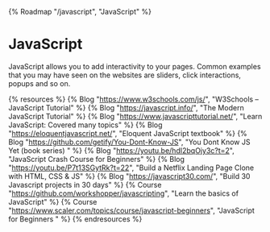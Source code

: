 {% Roadmap "/javascript", "JavaScript" %}

# JavaScript

JavaScript allows you to add interactivity to your pages. Common examples that you may have seen on the websites are sliders, click interactions, popups and so on.

{% resources %}
  {% Blog "https://www.w3schools.com/js/", "W3Schools – JavaScript Tutorial" %}
  {% Blog "https://javascript.info/", "The Modern JavaScript Tutorial" %}
  {% Blog "https://www.javascripttutorial.net/", "Learn JavaScript: Covered many topics" %}
  {% Blog "https://eloquentjavascript.net/", "Eloquent JavaScript textbook" %}
  {% Blog "https://github.com/getify/You-Dont-Know-JS", "You Dont Know JS Yet (book series) " %}
  {% Blog "https://youtu.be/hdI2bqOjy3c?t=2", "JavaScript Crash Course for Beginners" %}
  {% Blog "https://youtu.be/P7t13SGytRk?t=22", "Build a Netflix Landing Page Clone with HTML, CSS & JS" %}
  {% Blog "https://javascript30.com/", "Build 30 Javascript projects in 30 days" %}
  {% Course "https://github.com/workshopper/javascripting", "Learn the basics of JavaScript" %}
  {% Course "https://www.scaler.com/topics/course/javascript-beginners", "JavaScript for Beginners " %}
{% endresources %}
